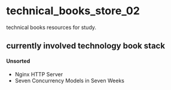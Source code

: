 # technical_books_store_02
technical books resources for study.
## currently involved technology book stack

#### Unsorted
* Nginx HTTP Server
* Seven Concurrency Models in Seven Weeks

